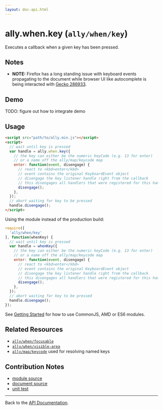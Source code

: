 ```yaml
---
layout: doc-api.html
---
```


# ally.when.key (`ally/when/key`)

Executes a callback when a given key has been pressed.


## Notes

* **NOTE:** Firefox has a long standing issue with keyboard events propagating to the document while browser UI like autocomplete is being interacted with [Gecko 286933](https://bugzilla.mozilla.org/show_bug.cgi?id=286933).


## Demo

TODO: figure out how to integrate demo


## Usage

```html
<script src="path/to/ally.min.js"></script>
<script>
  // wait until key is pressed
  var handle = ally.when.key({
    // the key can either be the numeric keyCode (e.g. 13 for enter)
    // or a name off the ally/map/keycode map
    enter: function(event, disengage) {
      // react to <kbd>enter</kbd>
      // event contains the original KeyboardEvent object
      // disengage the key listener handle right from the callback
      // this disengages all handlers that were registered for this handle
      disengage();
    },
  });
  // abort waiting for key to be pressed
  handle.disengage();
</script>
```

Using the module instead of the production build:

```js
require([
  'ally/when/key'
], function(whenKey) {
  // wait until key is pressed
  var handle = whenKey({
    // the key can either be the numeric keyCode (e.g. 13 for enter)
    // or a name off the ally/map/keycode map
    enter: function(event, disengage) {
      // react to <kbd>enter</kbd>
      // event contains the original KeyboardEvent object
      // disengage the key listener handle right from the callback
      // this disengages all handlers that were registered for this handle
      disengage();
    },
  });
  // abort waiting for key to be pressed
  handle.disengage();
});
```

See [Getting Started](../../getting-started.md) for how to use CommonJS, AMD or ES6 modules.


## Related Resources

* [`ally/when/focusable`](focusable.md)
* [`ally/when/visible-area`](visible-area.md)
* [`ally/map/keycode`](../map/keycode.md) used for resolving named keys


## Contribution Notes

* [module source](https://github.com/medialize/ally.js/blob/master/src/when/key.js)
* [document source](https://github.com/medialize/ally.js/blob/master/docs/api/when/key.md)
* [unit test](https://github.com/medialize/ally.js/blob/master/test/unit/when.key.test.js)


---

Back to the [API Documentation](../README.md).

